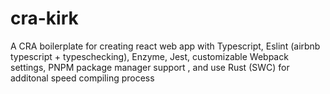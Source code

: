 # cra-kirk
A CRA boilerplate for creating react web app with Typescript, Eslint (airbnb typescript + typeschecking), Enzyme, Jest, customizable Webpack settings, PNPM package manager support , and use Rust (SWC) for additonal speed compiling process 
